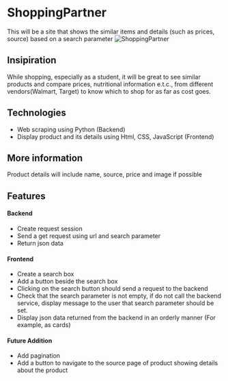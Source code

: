 # ShoppingPartner
This will be a site that shows the similar items and details (such as prices, source) based on a search parameter
![ShoppingPartner](https://github.com/user-attachments/assets/8a37706e-d736-4c5d-8548-2d8a407432c6)

## Insipiration
While shopping, especially as a student, it will be great to see similar products and compare prices, nutritional information e.t.c., from different vendors(Walmart, Target) to know which to shop for as far as cost goes.

## Technologies
- Web scraping using Python (Backend)
- Display product and its details using Html, CSS, JavaScript (Frontend)

## More information
Product details will include name, source, price and image if possible

## Features
#### Backend
- Create request session
- Send a get request using url and search parameter
- Return json data

#### Frontend
- Create a search box
- Add a button beside the search box
- Clicking on the search button should send a request to the backend 
- Check that the search parameter is not empty, if do not call the backend service, display message to the user that search parameter should be set.
- Display json data returned from the backend in an orderly manner (For example, as cards)

#### Future Addition
- Add pagination
- Add a button to navigate to the source page of product showing details about the product 


